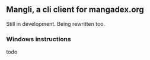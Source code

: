 ## Mangli, a cli client for mangadex.org
Still in development. Being rewritten too.

### Windows instructions
todo
